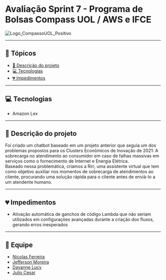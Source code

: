 # Avaliação Sprint 7 - Programa de Bolsas Compass UOL / AWS e IFCE

![Logo_CompassoUOL_Positivo](https://user-images.githubusercontent.com/94761781/212589731-3d9e9380-e9ea-4ea2-9f52-fc6595f8d3f0.png)


***

## 📌 Tópicos
- [📝 Descrição do projeto](#-descrição-do-projeto)
- [💻 Tecnologias](#-tecnologias)
- [💔 Impedimentos](#-impedimentos)
***

## 💻 Tecnologias

- Amazon Lex


***
## 📝 Descrição do projeto

Foi criado um chatbot baseado em um projeto anterior que seguia um dos problemas propostos para os Clusters Econômicos de Inovação de 2021: A sobrecarga no atendimento ao consumidor em caso de falhas massivas em serviços como o fornecimento de Internet e Energia Elétrica.
<br>
Baseado nessa problemática, criamos a Riri, uma assistente virtual que tem como objetivo auxiliar nos momentos de sobrecarga de atendimentos ao cliente, procurando uma solução rápida para o cliente antes de enviá-lo a um atendente humano.
***

## 💔 Impedimentos
- Ativação automática de ganchos de código Lambda que não seriam utilizados em configurações avançadas durante a criação dos fluxos, gerando erros inesperados 

***

## 👥 Equipe

- [Nicolas Ferreira](https://github.com/Niccofs)
- [Jefferson Moreira](https://github.com/Jeef-Moreira)
- [Dayanne Lucy](https://github.com/dayannebugarim)
- [Julio Cesar](https://github.com/JC-Rodrigues)
